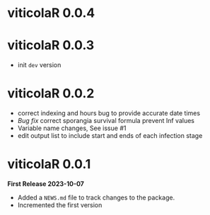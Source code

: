 # viticolaR 0.0.4

# viticolaR 0.0.3
 * init `dev` version  

# viticolaR 0.0.2
 * correct indexing and hours bug to provide accurate date times  
 * _Bug fix_ correct sporangia survival formula prevent Inf values  
 * Variable name changes, See issue #1  
 * edit output list to include start and ends of each infection stage  

# viticolaR 0.0.1
**First Release 2023-10-07**
* Added a `NEWS.md` file to track changes to the package.
* Incremented the first version
